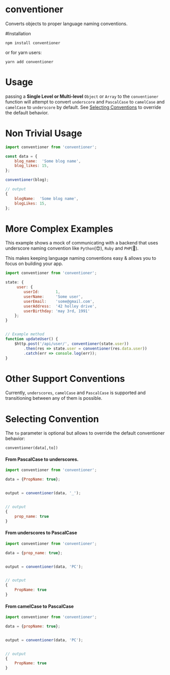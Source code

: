 # conventioner
Converts objects to proper language naming conventions.

#Installation

`npm install conventioner`

or for yarn users:

`yarn add conventioner`


# Usage
passing a **Single Level or Multi-level** `Object` or `Array` to the `conventioner` function will attempt to convert `underscore` and `PascalCase`
to `camelCase` and `camelCase` to `underscore` by default. See [Selecting Conventions](#selecting-convention) to override the default behavior.


# Non Trivial Usage

``` js
import conventioner from 'conventioner';

const data = {
    blog_name:  'Some blog name',
    blog_likes: 15,
};

conventioner(blog);

// output
{
    blogName:  'Some blog name',
    blogLikes: 15,
};

```


# More Complex Examples

This example shows a mock of communicating with a backend that uses underscore naming convention
like `Python`(:heart_eyes:), `Ruby` and `PHP`(:poop:).

This makes keeping language naming conventions easy & allows you to focus on building your app.

```js
import conventioner from 'conventioner';

state: {
     user: {
        userId:       1,
        userName:     'Some user',
        userEmail:    'some@gmail.com',
        userAddress:  '42 holley drive',
        userBirthday: 'may 3rd, 1991'
    };
}


// Example method
function updateUser() {
    $http.post('/api/user/', conventioner(state.user))
        .then(res => state.user = conventioner(res.data.user))
        .catch(err => console.log(err));
}
```

# Other Support Conventions
Currently, `underscores`, `camelCase` and `PascalCase` is supported and transitioning
between any of them is possible.


# Selecting Convention

The `to` parameter is optional but allows to override the default conventioner behavior:

`conventioner(data[,to])`


#### From PascalCase to underscores.

```js
import conventioner from 'conventioner';

data = {PropName: true};


output = conventioner(data, '_');


// output
{
    prop_name: true
}

```

#### From underscores to PascalCase
```js
import conventioner from 'conventioner';

data = {prop_name: true};


output = conventioner(data, 'PC');


// output
{
    PropName: true
}

```

#### From camelCase to PascalCase
```js
import conventioner from 'conventioner';

data = {propName: true};


output = conventioner(data, 'PC');


// output
{
    PropName: true
}

```
